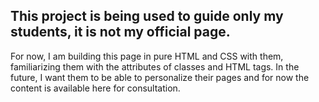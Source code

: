 ## This project is being used to guide only my students, it is not my official page.

For now, I am building this page in pure HTML and CSS with them, familiarizing them with the attributes of classes and HTML tags.
In the future, I want them to be able to personalize their pages and for now the content is available here for consultation.
